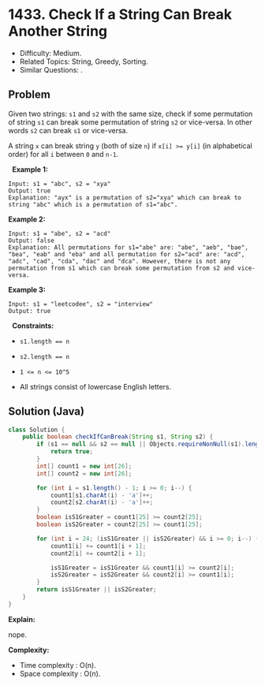 # 1433. Check If a String Can Break Another String

- Difficulty: Medium.
- Related Topics: String, Greedy, Sorting.
- Similar Questions: .

## Problem

Given two strings: ```s1``` and ```s2``` with the same size, check if some permutation of string ```s1``` can break some permutation of string ```s2``` or vice-versa. In other words ```s2``` can break ```s1``` or vice-versa.

A string ```x``` can break string ```y``` (both of size ```n```) if ```x[i] >= y[i]``` (in alphabetical order) for all ```i``` between ```0``` and ```n-1```.

 
**Example 1:**

```
Input: s1 = "abc", s2 = "xya"
Output: true
Explanation: "ayx" is a permutation of s2="xya" which can break to string "abc" which is a permutation of s1="abc".
```

**Example 2:**

```
Input: s1 = "abe", s2 = "acd"
Output: false 
Explanation: All permutations for s1="abe" are: "abe", "aeb", "bae", "bea", "eab" and "eba" and all permutation for s2="acd" are: "acd", "adc", "cad", "cda", "dac" and "dca". However, there is not any permutation from s1 which can break some permutation from s2 and vice-versa.
```

**Example 3:**

```
Input: s1 = "leetcodee", s2 = "interview"
Output: true
```

 
**Constraints:**


	
- ```s1.length == n```
	
- ```s2.length == n```
	
- ```1 <= n <= 10^5```
	
- All strings consist of lowercase English letters.



## Solution (Java)

```java
class Solution {
    public boolean checkIfCanBreak(String s1, String s2) {
        if (s1 == null && s2 == null || Objects.requireNonNull(s1).length() == 1) {
            return true;
        }
        int[] count1 = new int[26];
        int[] count2 = new int[26];

        for (int i = s1.length() - 1; i >= 0; i--) {
            count1[s1.charAt(i) - 'a']++;
            count2[s2.charAt(i) - 'a']++;
        }
        boolean isS1Greater = count1[25] >= count2[25];
        boolean isS2Greater = count2[25] >= count1[25];

        for (int i = 24; (isS1Greater || isS2Greater) && i >= 0; i--) {
            count1[i] += count1[i + 1];
            count2[i] += count2[i + 1];

            isS1Greater = isS1Greater && count1[i] >= count2[i];
            isS2Greater = isS2Greater && count2[i] >= count1[i];
        }
        return isS1Greater || isS2Greater;
    }
}
```

**Explain:**

nope.

**Complexity:**

* Time complexity : O(n).
* Space complexity : O(n).
